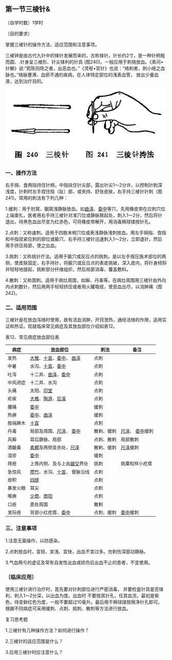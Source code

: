 ## 第一节三棱针&

〔自学时数〕1学时

〔目的要求〕

掌握三棱针的操作方法、适应范围和注意事项。


三棱钟是由古代九针中的锋针发展而来的，古称锋针。针长约2寸，是一种针柄粗而圆、.针身呈三棱形、针尖锋利的针具 (图240)。一般应用于刺络放血。《素问•针解》说:“菀陈则除之者，出恶血也。”《灵枢•官针》也说：“络刺者，刺小络之血脉也。”络脉壅滞、血瘀不通的疾病，在人体特定部位的浅表血管， 放出少量血液，达到治疗目的。

![](img/图240、241.jpg)

### 一、操作方法

右手拇、食两指持住针柄，中指扶住针尖部，露出针尖1〜2分许，以控制针刺深浅度，针刺时左手捏住指（趾）部，或夹持、舒张皮肤，右手持三棱针针刺（图241)。常用的刺法有下列几种：

1.缓刺：用于肘窝、胭窝浅静脉放血。如[曲泽](https://www.gmzyjc.com/read/zjs/zjs3.1.9-12-0.0.1.3.3.md)、[委中](https://www.gmzyjc.com/read/zjs/zjs3.1.7-8-0.0.1.3.40.md)等穴，先用橡皮带在应刺穴位上端束扎，医者用右手持三棱针对准穴位或静脉胬起处，刺入1〜2分，然后将针退出，待黑色血出尽变为红赤色，可将橡皮带解开，用消毒棉球揉按针孔。

2.点刺：又称速刺。适用于四肢末梢穴位或表浅静脉浅刺放血。用左手拇指、食指和中指捏紧应刺的部位或腧穴、右手持三棱针迅速刺入1〜2分，立即退针，然后用手挤压局部，使之出血。

3.挑刺：又称挑针疗法。适用于腧穴或反应点的挑刺。是以左手按压施术部位的两侧，使皮肤固定，右手持针，将腧穴或反应点的表皮挑破，深入皮内，将针身倾斜并轻轻地提起，挑断部分纤维组织，然后局部消毒，覆盖敷料。

4.散刺：又称围刺。适用于病灶周围，如癣、丹毒等。在病灶周围用三棱针由外向内点刺数针，然后用两手轻轻挤压或者用火罐吸拔，使恶血出尽，以消肿痛（图242)。

### 二、适用范围

三棱针是在放血泻络时使用，故有活血消肿，开窍泄热，通经活络的作用，适用实证和热证。现就临床常见病症及其放血部位介绍如表12。

表12、常见病症放血部位表

| 病症     | 放血部位                    | 刺法       | 备注            |
| -------- | --------------------------- | ---------- | --------------- |
| 发热     | [大椎](https://www.gmzyjc.com/read/zjs/zjs3.2.2-0.0.1.3.14.md)、[十宣](https://www.gmzyjc.com/read/zjs/zjs3.4-0.1.4.1.0.md)、[委中](https://www.gmzyjc.com/read/zjs/zjs3.1.7-8-0.0.1.3.40.md)、 [曲泽](https://www.gmzyjc.com/read/zjs/zjs3.1.9-12-0.0.1.3.3.md)     | 点刺       |                 |
| 中暑     | 水沟、[十宣](https://www.gmzyjc.com/read/zjs/zjs3.4-0.1.4.1.0.md)、[委中](https://www.gmzyjc.com/read/zjs/zjs3.1.7-8-0.0.1.3.40.md)            | 点刺       |                 |
| 吐泻     | 十二井、[曲泽](https://www.gmzyjc.com/read/zjs/zjs3.1.9-12-0.0.1.3.3.md)、[委中](https://www.gmzyjc.com/read/zjs/zjs3.1.7-8-0.0.1.3.40.md)          | 点刺       |                 |
| 中风闭症 | 十二井、水沟                | 点刺       |                 |
| 头痛     | 太阳、[印堂](https://www.gmzyjc.com/read/zjs/zjs3.4-0.1.1.2.0.md)                  | 点刺       |                 |
| 疟疾     | [大椎](https://www.gmzyjc.com/read/zjs/zjs3.2.2-0.0.1.3.14.md)、[陶道](https://www.gmzyjc.com/read/zjs/zjs3.2.2-0.0.1.3.13.md)、[后溪](https://www.gmzyjc.com/read/zjs/zjs3.1.4-6-0.0.3.3.3.md)            | 点刺       |                 |
| 腰痛     | [委中](https://www.gmzyjc.com/read/zjs/zjs3.1.7-8-0.0.1.3.40.md)                        | 缓刺       |                 |
| 热痹     | [委中](https://www.gmzyjc.com/read/zjs/zjs3.1.7-8-0.0.1.3.40.md)、[曲泽](https://www.gmzyjc.com/read/zjs/zjs3.1.9-12-0.0.1.3.3.md)                  | 缓刺       |                 |
| 肢端麻木 | [十宣](https://www.gmzyjc.com/read/zjs/zjs3.4-0.1.4.1.0.md)                        | 点刺       |                 |
| 丹毒     | 局部及周围、[尺泽](https://www.gmzyjc.com/read/zjs/zjs3.1.1-3-0.1.1.3.5.md)、 [委中](https://www.gmzyjc.com/read/zjs/zjs3.1.7-8-0.0.1.3.40.md)     | 散剌、缓刺 | [尺泽](https://www.gmzyjc.com/read/zjs/zjs3.1.1-3-0.1.1.3.5.md)、 [委中](https://www.gmzyjc.com/read/zjs/zjs3.1.7-8-0.0.1.3.40.md)缓刺 |
| 风癣     | 耳后静脉、局部              | 点刺、散剌 | 局部散刺        |
| 酒皶鼻   | [素髎](https://www.gmzyjc.com/read/zjs/zjs3.2.2-0.0.1.3.25.md)及两侧变赤处、[尺泽](https://www.gmzyjc.com/read/zjs/zjs3.1.1-3-0.1.1.3.5.md)      | 散剌、缓刺 | [尺泽](https://www.gmzyjc.com/read/zjs/zjs3.1.1-3-0.1.1.3.5.md)缓刺        |
| 湿疹     | [委中](https://www.gmzyjc.com/read/zjs/zjs3.1.7-8-0.0.1.3.40.md)                        | 缓刺       |                 |
| 痔疮     | 上唇内侧、及与上齿[龈交](https://www.gmzyjc.com/read/zjs/zjs3.2.2-0.0.1.3.28.md)界处  | 挑刺       | 挑粟粒样小疙瘩  |
| 急惊风   | [攒竹](https://www.gmzyjc.com/read/zjs/zjs3.1.7-8-0.0.1.3.2.md)、水沟、[十宣](https://www.gmzyjc.com/read/zjs/zjs3.4-0.1.4.1.0.md)、 督脉沿线 | 点刺       |                 |
| 疳积     | [四缝](https://www.gmzyjc.com/read/zjs/zjs3.4-0.1.4.2.0.md)                        | 点刺       |                 |
| 暴发火眼 | 耳尖                        | 点刺       |                 |
| 喉痹     | [少商](https://www.gmzyjc.com/read/zjs/zjs3.1.1-3-0.1.1.3.10.1.md)、[商阳](https://www.gmzyjc.com/read/zjs/zjs3.1.1-3-0.1.2.3.1.md)                  | 点刺       |                 |
| 口疮     | 患处周围                    | 散剌       |                 |
| 发际疮   | 背部小红疙瘩、[委中](https://www.gmzyjc.com/read/zjs/zjs3.1.7-8-0.0.1.3.40.md)          | 点刺、缓刺 | [委中](https://www.gmzyjc.com/read/zjs/zjs3.1.7-8-0.0.1.3.40.md)缓刺        |

### 三、注意事项

1.注意无菌操作，以防感染。

2.点刺放血时，宜轻、宣浅、宜快，出血不宜过多。勿刺伤深部动静脉。

3.气血两亏的虚证及常有自发性出血或损伤后出血不止的患者，不宜使用。	

### 〔临床应用〕

使用三棱针进行治疗时，首先要对针刺部位进行严密消毒， 并要检査针具是否锋利，刺入1〜2分深，以出血为度。出血时 不要按其针孔，任其血流，最初是紫色，待变鲜红色为度，一般不要超过10毫升。最后用干棉球揉按擦净针孔即可。根据不同病症可采用缓刺、点刺、挑刺、散刺等方法进行放血。

复习思考题

1.三棱针有几种操作方法？如何进行操作？

2.三棱针的适应范围是什么？

3.应用三棱针时应注意什么？ 
